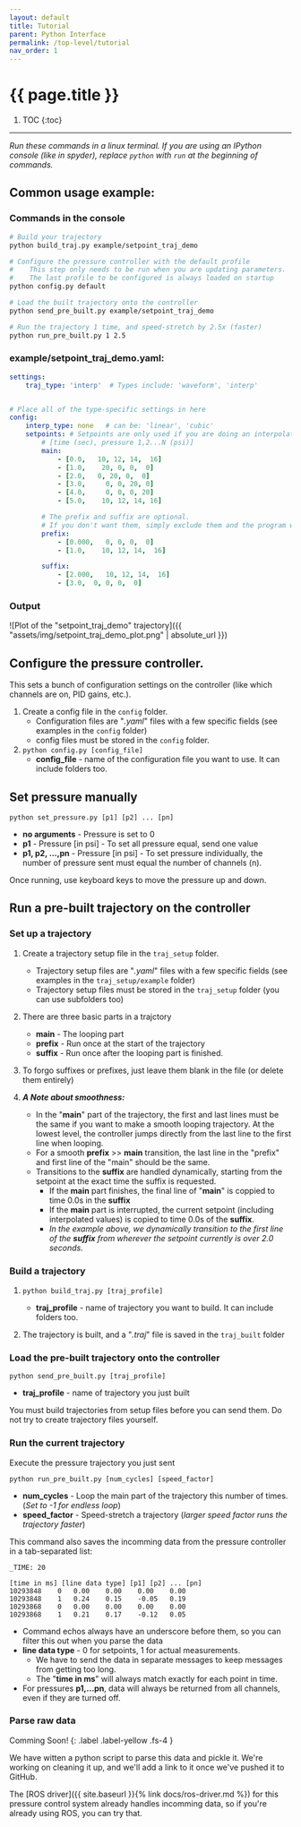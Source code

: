 ```yaml
---
layout: default
title: Tutorial
parent: Python Interface
permalink: /top-level/tutorial
nav_order: 1
---
```


# {{ page.title }}

1. TOC
{:toc}

---

_Run these commands in a linux terminal. If you are using an IPython console (like in spyder), replace `python` with `run` at the beginning of commands._

## Common usage example:

### Commands in the console
```bash 
# Build your trajectory
python build_traj.py example/setpoint_traj_demo

# Configure the pressure controller with the default profile
#    This step only needs to be run when you are updating parameters.
#    The last profile to be configured is always loaded on startup
python config.py default

# Load the built trajectory onto the controller
python send_pre_built.py example/setpoint_traj_demo

# Run the trajectory 1 time, and speed-stretch by 2.5x (faster)
python run_pre_built.py 1 2.5
```

### example/setpoint_traj_demo.yaml:

```yaml
settings:
    traj_type: 'interp'  # Types include: 'waveform', 'interp'


# Place all of the type-specific settings in here
config:
    interp_type: none   # can be: 'linear', 'cubic'
    setpoints: # Setpoints are only used if you are doing an interpolation
        # [time (sec), pressure 1,2...N (psi)]
        main:
            - [0.0,   10, 12, 14,  16]
            - [1.0,    20, 0, 0,  0]
            - [2.0,   0, 20, 0,  0]
            - [3.0,     0, 0, 20, 0]
            - [4.0,     0, 0, 0, 20]
            - [5.0,    10, 12, 14, 16]

        # The prefix and suffix are optional. 
        # If you don't want them, simply exclude them and the program will know what to do.
        prefix:
            - [0.000,   0, 0, 0,  0]
            - [1.0,    10, 12, 14,  16]

        suffix:
            - [2.000,   10, 12, 14,  16]
            - [3.0,  0, 0, 0,  0]
```

### Output


![Plot of the "setpoint_traj_demo" trajectory]({{ "assets/img/setpoint_traj_demo_plot.png" | absolute_url }})




## Configure the pressure controller.
This sets a bunch of configuration settings on the controller (like which channels are on, PID gains, etc.).

1. Create a config file in the `config` folder.
    * Configuration files are "*.yaml*" files with a few specific fields (see examples in the `config` folder)
    * config files must be stored in the `config` folder.
2. `python config.py [config_file]`
    * **config_file** - name of the configuration file you want to use. It can include folders too.


## Set pressure manually

`python set_pressure.py [p1] [p2] ... [pn]`
* **no arguments** - Pressure is set to 0
* **p1** - Pressure [in psi] - To set all pressure equal, send one value
* **p1, p2, ...,pn** - Pressure [in psi] - To set pressure individually, the number of pressure sent must equal the number of channels (n).

Once running, use keyboard keys to move the pressure up and down.


## Run a pre-built trajectory on the controller

### Set up a trajectory
1. Create a trajectory setup file in the `traj_setup` folder.
    - Trajectory setup files are "*.yaml*" files with a few specific fields (see examples in the `traj_setup/example` folder)
    - Trajectory setup files must be stored in the `traj_setup` folder (you can use subfolders too)

2. There are three basic parts in a trajctory
    - **main** - The looping part
    - **prefix** - Run once at the start of the trajectory
    - **suffix** - Run once after the looping part is finished.

3. To forgo suffixes or prefixes, just leave them blank in the file (or delete them entirely)

4. _**A Note about smoothness:**_
    - In the "**main**" part of the trajectory, the first and last lines must be the same if you want to make a smooth looping trajectory. At the lowest level, the controller jumps directly from the last line to the first line when looping.
    - For a smooth **prefix** >> **main** transition, the last line in the "prefix" and first line of the "main" should be the same.
    - Transitions to the **suffix** are handled dynamically, starting from the setpoint at the exact time the suffix is requested.
        - If the **main** part finishes, the final line of "**main**" is coppied to time 0.0s in the **suffix**
        - If the **main** part is interrupted, the current setpoint (including interpolated values) is copied to time 0.0s of the **suffix**.
        - _In the example above, we dynamically transition to the first line of the **suffix** from wherever the setpoint currently is over 2.0 seconds._


### Build a trajectory
1. `python build_traj.py [traj_profile]`
    * **traj_profile** - name of trajectory you want to build. It can include folders too.

2. The trajectory is built, and a "*.traj*" file is saved in the `traj_built` folder




### Load the pre-built trajectory onto the controller

`python send_pre_built.py [traj_profile]`

* **traj_profile** - name of trajectory you just built

You must build trajectories from setup files before you can send them. Do not try to create trajectory files yourself.



### Run the current trajectory
Execute the pressure trajectory you just sent

`python run_pre_built.py [num_cycles] [speed_factor]`

* **num_cycles** - Loop the main part of the trajectory this number of times. (_Set to -1 for endless loop_)
* **speed_factor** - Speed-stretch a trajectory (_larger speed factor runs the trajectory faster_)

This command also saves the incomming data from the pressure controller in a tab-separated list:
```
_TIME: 20

[time in ms] [line data type] [p1] [p2] ... [pn]
10293848    0   0.00    0.00    0.00    0.00
10293848    1   0.24    0.15    -0.05   0.19
10293868    0   0.00    0.00    0.00    0.00
10293868    1   0.21    0.17    -0.12   0.05
```

- Command echos always have an underscore before them, so you can filter this out when you parse the data
- **line data type** - 0 for setpoints, 1 for actual measurements.
    - We have to send the data in separate messages to keep messages from getting too long.
    - The "**time in ms**" will always match exactly for each point in time.
- For pressures **p1,...pn**, data will always be returned from all channels, even if they are turned off.


### Parse raw data
Comming Soon!
{: .label .label-yellow .fs-4 }

We have witten a python script to parse this data and pickle it. We're working on cleaning it up, and we'll add a link to it once we've pushed it to GitHub.

The [ROS driver]({{ site.baseurl }}{% link docs/ros-driver.md %}) for this pressure control system already handles incomming data, so if you're already using ROS, you can try that. 

